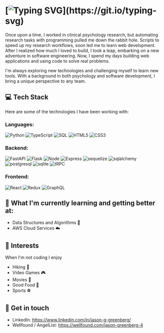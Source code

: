 # [![Typing SVG](https://readme-typing-svg.demolab.com?font=Fira+Code&size=30&pause=5000&color=FFFFFF&width=1000&lines=Hi+I'm+Jason!+A+former+researcher+turned+Software+Dev!)](https://git.io/typing-svg)
Once upon a time, I worked in clinical psychology research, but automating research tasks with programming pulled me down the rabbit hole. Scripts to speed up my research workflows, soon led me to learn web development. After I realized how much I loved to build, I took a leap, embarking on a new adventure in software engineering. Now, I spend my days building web applications and using code to solve real problems. 

I'm always exploring new technologies and challenging myself to learn new tools. With a background in both psychology and software development, I bring a unique perspective to any team.

## 💻 Tech Stack
Here are some of the technologies I have been working with:
### Languages:
![Python](https://img.shields.io/badge/Python-3776AB?style=for-the-badge&logo=python&logoColor=white)
![TypeScript](https://img.shields.io/badge/Typescript-2399F0?style=for-the-badge&logo=typescript&logoColor=white)
![SQL](https://img.shields.io/badge/SQL-14261E?style=for-the-badge&logo=postgresql&logoColor=white)
![HTML5](https://img.shields.io/badge/HTML5-E34F26?style=for-the-badge&logo=html5&logoColor=white)
![CSS3](https://img.shields.io/badge/CSS3-FFC800?style=for-the-badge&logo=css3&logoColor=white)
### Backend:
![FastAPI](https://img.shields.io/badge/FastAPI-ADD8E6?style=for-the-badge&logo=fastapi&logoColor=white)
![Flask](https://img.shields.io/badge/Flask-000000?style=for-the-badge&logo=flask&logoColor=white)
![Node](https://img.shields.io/badge/Node.js-404D59?style=for-the-badge&logo=nodedotjs)
![Express](https://img.shields.io/badge/Express.js-404D59?style=for-the-badge&logo=express)
![sequelize](https://img.shields.io/badge/sequelize.js-323330?style=for-the-badge&logo=sequelize&logoColor=blue)
![sqlalchemy](https://img.shields.io/badge/SQLAlchemy-90EE90?style=for-the-badge&logo=sqlalchemy&logoColor=black)
![postgresql](https://img.shields.io/badge/PostgreSQL-316192?style=for-the-badge&logo=postgresql&logoColor=white)
![sqlite](https://img.shields.io/badge/SQLite-07405E?style=for-the-badge&logo=sqlite&logoColor=white)
![tRPC](https://img.shields.io/badge/tRPC-2399F0?style=for-the-badge&logo=trpc&logoColor=white)
### Frontend:
![React](https://img.shields.io/badge/React-20232A?style=for-the-badge&logo=react&logoColor=61DAFB)
![Redux](https://img.shields.io/badge/Redux-CA4245?style=for-the-badge&logo=redux&logoColor=white)
![GraphQL](https://img.shields.io/badge/GraphQL-593D88?style=for-the-badge&logo=graphql&logoColor=white)


## 🌱 What I'm currently learning and getting better at:
- Data Structures and Algorithms 🤖
- AWS Cloud Services ☁️
## 🎉 Interests
When I'm not coding I enjoy
- Hiking 🥾
- Video Games 🎮
- Movies 🎥
- Good Food 🍛
- Sports ⚽ 
## 💬 Get in touch
- LinkedIn: https://www.linkedin.com/in/jason-g-greenberg/
- Wellfound / AngelList: https://wellfound.com/jason-greenberg-4

<!-- ## 📈 Stats:
<p align="center"> <img src="https://github-readme-stats.vercel.app/api?username=jason-greenberg&show_icons=true&theme=gotham" alt="abhisheknaiidu" /> -->
